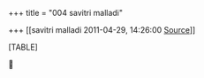 +++
title = "004 savitri malladi"

+++
[[savitri malladi	2011-04-29, 14:26:00 [Source](https://groups.google.com/g/bvparishat/c/ZfL2TS731Lg)]]



[TABLE]



